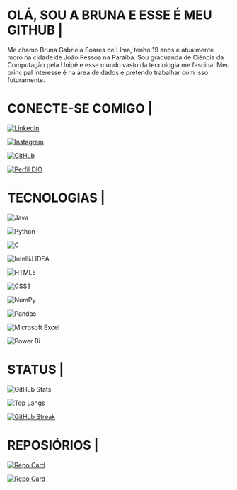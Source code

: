 # OLÁ, SOU A BRUNA E ESSE É MEU GITHUB |
Me chamo Bruna Gabriela Soares de LIma, tenho 19 anos e atualmente moro na cidade de João Pessoa na Paraíba. Sou graduanda de Ciência da Computação pela Unipê e esse mundo vasto da tecnologia me fascina! Meu principal interesse é na área de dados e pretendo trabalhar com isso futuramente. 
# CONECTE-SE COMIGO |
[![LinkedIn](https://img.shields.io/badge/LinkedIn-000?style=for-the-badge&logo=linkedin&logoColor=0E76A8)](https://www.linkedin.com/in/bruna-gabriela-soares/)

[![Instagram](https://img.shields.io/badge/Instagram-000?style=for-the-badge&logo=instagram)](https://www.instagram.com/brunn_24/)

[![GitHub](https://img.shields.io/badge/github-%23121011.svg?style=for-the-badge&logo=github&logoColor=white)](https://github.com/BrunaaSoare)

[![Perfil DIO](https://img.shields.io/badge/DIO-000?style=for-the-badge)](https://web.dio.me/users/brubru1gabibi2)

# TECNOLOGIAS |

![Java](https://img.shields.io/badge/Java-000?style=for-the-badge&logo=java)

![Python](https://img.shields.io/badge/Python-000?style=for-the-badge&logo=python)

![C](https://img.shields.io/badge/C-000?style=for-the-badge&logo=c)

![IntelliJ IDEA](https://img.shields.io/badge/IntelliJIDEA-000000.svg?style=for-the-badge&logo=intellij-idea&logoColor=white)

![HTML5](https://img.shields.io/badge/html5-%23E34F26.svg?style=for-the-badge&logo=html5&logoColor=white)

![CSS3](https://img.shields.io/badge/css3-%231572B6.svg?style=for-the-badge&logo=css3&logoColor=white)

![NumPy](https://img.shields.io/badge/numpy-%23013243.svg?style=for-the-badge&logo=numpy&logoColor=white)

![Pandas](https://img.shields.io/badge/pandas-%23150458.svg?style=for-the-badge&logo=pandas&logoColor=white)

![Microsoft Excel](https://img.shields.io/badge/Microsoft_Excel-217346?style=for-the-badge&logo=microsoft-excel&logoColor=white)

![Power Bi](https://img.shields.io/badge/power_bi-F2C811?style=for-the-badge&logo=powerbi&logoColor=black)

# STATUS |

![GitHub Stats](https://github-readme-stats.vercel.app/api?username=BrunaaSoare&theme=transparent&bg_color=000&border_color=30A3DC&show_icons=true&icon_color=30A3DC&title_color=E94D5F&text_color=FFF)

![Top Langs](https://github-readme-stats-git-masterrstaa-rickstaa.vercel.app/api/top-langs/?username=BrunaaSoare&layout=compact&bg_color=000&border_color=30A3DC&title_color=E94D5F&text_color=FFF)

[![GitHub Streak](https://streak-stats.demolab.com/?user=BrunaaSoare&theme=bear&background=000&border=30A3DC&dates=FFF)](https://git.io/streak-stats)

# REPOSIÓRIOS |

[![Repo Card](https://github-readme-stats.vercel.app/api/pin/?username=BrunaaSoare&repo=DESAFIO-FS-BDBI&bg_color=000&border_color=30A3DC&show_icons=true&icon_color=30A3DC&title_color=E94D5F&text_color=FFF)](https://github.com/BrunaaSoare/DESAFIO-FS-BDBI)

[![Repo Card](https://github-readme-stats.vercel.app/api/pin/?username=BrunaaSoare&repo=tic_tac_toe&bg_color=000&border_color=30A3DC&show_icons=true&icon_color=30A3DC&title_color=E94D5F&text_color=FFF)](https://github.com/BrunaaSoare/tic_tac_toe)




